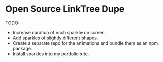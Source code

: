 # Open Source LinkTree Dupe

TODO:

- Increase duration of each sparkle on screen.
- Add sparkles of slightly different shapes.
- Create a separate repo for the animations and bundle them as an npm package.
- Install sparkles into my portfolio site.
